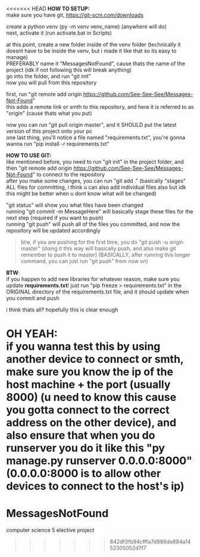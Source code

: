 <<<<<<< HEAD
**HOW TO SETUP:**  
make sure you have git, https://git-scm.com/downloads

create a python venv (py -m venv venv_name) (anywhere will do)  
next, activate it (run activate.bat in Scripts)

at this point, create a new folder inside of the venv folder (technically it doesnt have to be inside the venv, but i made it like that so its easy to manage)  
PREFERABLY name it "MessagesNotFound", cause thats the name of the project (idk if not following this will break anything)  
go into the folder, and run "git init"  
now you will pull from this repository

first, run "git remote add origin https://github.com/See-See-See/Messages-Not-Found"  
this adds a remote link or smth to this repository, and here it is referred to as "origin" (cause thats what you put)  

now you can run "git pull origin master", and it SHOULD put the latest version of this project onto your pc  
one last thing, you'll notice a file named "requirements.txt", you're gonna wanna run "pip install -r requirements.txt"

**HOW TO USE GIT:**  
like mentioned before, you need to run "git init" in the project folder, and then "git remote add origin https://github.com/See-See-See/Messages-Not-Found" to connect to the repository  
after you make some changes, you can run "git add ." (basically "stages" ALL files for committing, i think u can also add individual files also but idk this might be better when u dont know what will be changed)

"git status" will show you what files have been changed  
running "git commit -m MessageHere" will basically stage these files for the next step (required if you want to push)  
running "git push" will push all of the files you committed, and now the repository will be updated accordingly  
>btw, if you are pushing for the first time, you do "git push -u origin master" (doing it this way will basically push, and also make git remember to push it to master) (BASICALLY, after running this longer command, you can just run "git push" from now on)

**BTW**:  
if you happen to add new libraries for whatever reason, make sure you update **requirements.txt**! just run "pip freeze > requirements.txt" in the ORIGINAL directory of the requirements.txt file, and it should update when you commit and push

i think thats all? hopefully this is clear enough

**OH YEAH**:  
if you wanna test this by using another device to connect or smth, make sure you know the ip of the host machine + the port (usually 8000) (u need to know this cause you gotta connect to the correct address on the other device), and also ensure that when you do runserver you do it like this "py manage.py runserver 0.0.0.0:8000" (0.0.0.0:8000 is to allow other devices to connect to the host's ip)
=======
# MessagesNotFound
computer science 5 elective project
>>>>>>> 842df3fb94cfffa7d986de884a1452305052d7f7
